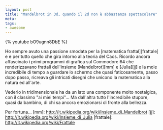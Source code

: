 ```yaml
--- 
layout: post
title: "Mandelbrot in 3d, quando il 2d non è abbastanza spettacolare"
meta: 
tags: 
- awesome
---
```

{% youtube bO9ugnn8DbE %}

Ho sempre avuto una passione smodata per la [matematica frattal][frattale] e e per tutto quello che gira intorno alla teoria del Caos. Ricordo ancora affascinato i primi programmi di grafica sul Commodore 64 che renderizzavano frattali dell'insieme [Mandelbrot][mm] e [Julia][jj] e la mole incredibile di tempo a guardare lo schermo che quasi faticosamente, passo dopo passo, ricreava gli intricati disegni che unicono la matematica alla natura ed all'arte.  
  
Vederlo in tridimensionale ha da un lato una componente molto nostalgica, con il classimo "ai miei tempi"... Ma dall'altra tutto l'incredibile stupore, quasi da bambino, di chi sa ancora emozionarsi di fronte alla bellezza.  
  
Per fortuna...
[mm]: http://it.wikipedia.org/wiki/Insieme_di_Mandelbrot
[jj]: http://it.wikipedia.org/wiki/Insieme_di_Julia
[frattale]: http://it.wikipedia.org/wiki/Frattale
